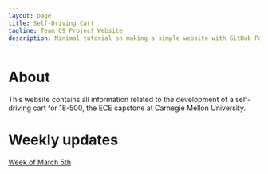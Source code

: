 ```yaml
---
layout: page
title: Self-Driving Cart
tagline: Team C9 Project Website
description: Minimal tutorial on making a simple website with GitHub Pages
---
```


# About

This website contains all information related to the development of
a self-driving cart for 18-500, the ECE capstone at Carnegie Mellon University.

# Weekly updates

[Week of March 5th](pages/weekly-update-1.html)
